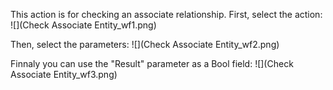 This action is for checking an associate relationship.
First, select the action:
![](Check Associate Entity_wf1.png)

Then, select the parameters:
![](Check Associate Entity_wf2.png)

Finnaly you can use the "Result" parameter as a Bool field:
![](Check Associate Entity_wf3.png)
